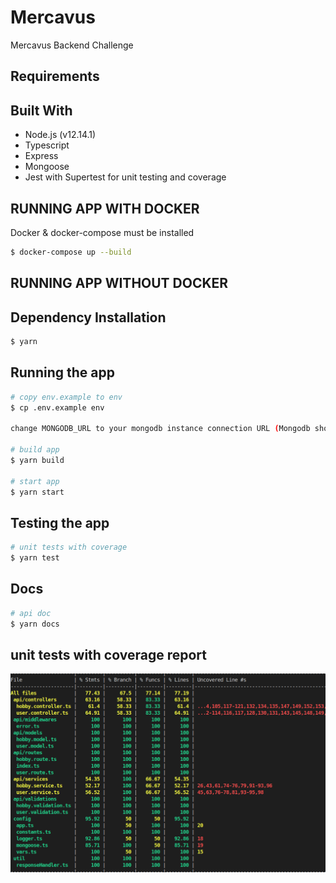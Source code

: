 # Mercavus
Mercavus Backend Challenge

## Requirements

## Built With
- Node.js (v12.14.1)
- Typescript
- Express
- Mongoose
- Jest with Supertest for unit testing and coverage

## RUNNING APP WITH DOCKER
Docker & docker-compose must be installed

```bash
$ docker-compose up --build
```

## RUNNING APP WITHOUT DOCKER

## Dependency Installation

```bash
$ yarn 
```
## Running the app

```bash
# copy env.example to env
$ cp .env.example env

change MONGODB_URL to your mongodb instance connection URL (Mongodb should be installed and running)

# build app
$ yarn build

# start app
$ yarn start

```
## Testing the app

```bash
# unit tests with coverage
$ yarn test

```

## Docs

```bash
# api doc
$ yarn docs

```



## unit tests with coverage report

![Unit Test with coverage](https://github.com/yogeshkathayat/Mercavus/raw/master/test-coverage.png)

